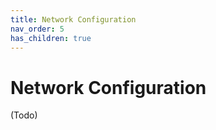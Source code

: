 ```yaml
---
title: Network Configuration
nav_order: 5
has_children: true
---
```


# Network Configuration

(Todo)